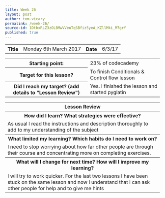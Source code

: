 ```yaml
---
title: Week 26
layout: post
author: tom.vicary
permalink: /week-26/
source-id: 1DtbxRLZ3zOLBMwVVeuTqSBfiz5yeA_KZllMki_M7grY
published: true
---
```

<table>
  <tr>
    <th>Title</th>
    <td>Monday 6th March 2017</td>
    <th>Date</th>
    <td>6/3/17</td>
  </tr>
</table>


<table>
  <tr>
    <th>Starting point:</th>
    <td>23% of codecademy</td>
  </tr>
  <tr>
    <th>Target for this lesson?</th>
    <td>To finish Conditionals & Control flow lesson</td>
  </tr>
  <tr>
    <th>Did I reach my target? 
(add details to "Lesson Review")</th>
    <td> Yes. I finished the lesson and started pyglatin</td>
  </tr>
</table>


<table>
  <tr>
    <th>Lesson Review</th>
  </tr>
  <tr>
    <th>How did I learn? What strategies were effective? </th>
  </tr>
  <tr>
    <td>As usual I read the instructions and description thoroughly to add to my understanding of the subject</td>
  </tr>
  <tr>
    <th>What limited my learning? Which habits do I need to work on? </th>
  </tr>
  <tr>
    <td>I need to stop worrying about how far other people are through their course and concentrating more on completing exercises.</td>
  </tr>
  <tr>
    <th>What will I change for next time? How will I improve my learning?</th>
  </tr>
  <tr>
    <td>I will try to work quicker. For the last two lessons I have been stuck on the same lesson and now I understand that I can ask other people for help and to give me hints</td>
  </tr>
</table>


